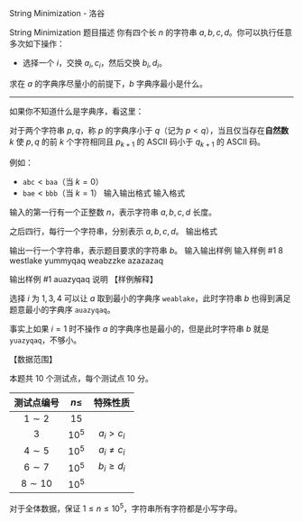



String Minimization - 洛谷














String Minimization
题目描述
你有四个长 $n$ 的字符串 $a,b,c,d$。你可以执行任意多次如下操作：

- 选择一个 $i$，交换 $a_i,c_i$，然后交换 $b_i,d_i$。

求在 $a$ 的字典序尽量小的前提下，$b$ 字典序最小是什么。

---

如果你不知道什么是字典序，看这里：

对于两个字符串 $p,q$，称 $p$ 的字典序小于 $q$（记为 $p<q$），当且仅当存在**自然数** $k$ 使 $p,q$ 的前 $k$ 个字符相同且 $p_{k+1}$ 的 ASCII 码小于 $q_{k+1}$ 的 ASCII 码。

例如：
- $\texttt{abc}<\texttt{baa}$（当 $k=0$）
- $\texttt{bae}<\texttt{bbb}$（当 $k=1$）
输入输出格式
输入格式

输入的第一行有一个正整数 $n$，表示字符串 $a,b,c,d$ 长度。

之后四行，每行一个字符串，分别表示 $a,b,c,d$。
输出格式

输出一行一个字符串，表示题目要求的字符串 $b$。
输入输出样例
输入样例 #1
8
westlake
yummyqaq
weabzzke
azazazaq

输出样例 #1
auazyqaq
说明
【样例解释】

选择 $i$ 为 $1,3,4$ 可以让 $a$ 取到最小的字典序 $\texttt{weablake}$，此时字符串 $b$ 也得到满足题意最小的字典序 $\texttt{auazyqaq}$。

事实上如果 $i=1$ 时不操作 $a$ 的字典序也是最小的，但是此时字符串 $b$ 就是 $\texttt{yuazyqaq}$，不够小。

【数据范围】

本题共 $10$ 个测试点，每个测试点 $10$ 分。

|测试点编号|$n\le$|特殊性质|
|:-:|:-:|:-:|
|$1\sim 2$|$15$||
|$3$|$10^5$|$a_i>c_i$|
|$4\sim 5$|$10^5$|$a_i\ne c_i$|
|$6\sim 7$|$10^5$|$b_i\ge d_i$|
|$8\sim 10$|$10^5$||

对于全体数据，保证 $1\le n\le 10^5$，字符串所有字符都是小写字母。






